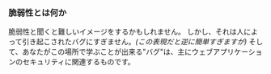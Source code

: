 <h3>脆弱性とは何か</h3>

脆弱性と聞くと難しいイメージをするかもしれません。
しかし、それは人によって引き起こされたバグにすぎません。*(この表現だと逆に簡単すぎますが)*
そして、あなたがこの場所で学ぶことが出来る"バグ"は、主にウェブアプリケーションのセキュリティに関連するものです。

